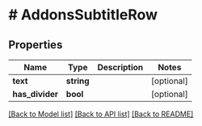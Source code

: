 # # AddonsSubtitleRow

## Properties

Name | Type | Description | Notes
------------ | ------------- | ------------- | -------------
**text** | **string** |  | [optional]
**has_divider** | **bool** |  | [optional]

[[Back to Model list]](../../README.md#models) [[Back to API list]](../../README.md#endpoints) [[Back to README]](../../README.md)
